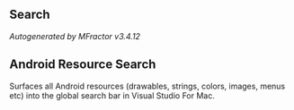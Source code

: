 ## Search
*Autogenerated by MFractor v3.4.12*
## Android Resource Search

Surfaces all Android resources (drawables, strings, colors, images, menus etc) into the global search bar in Visual Studio For Mac.


